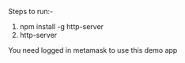 Steps to run:-

1) npm install -g http-server
2) http-server

You need logged in metamask to use this demo app
